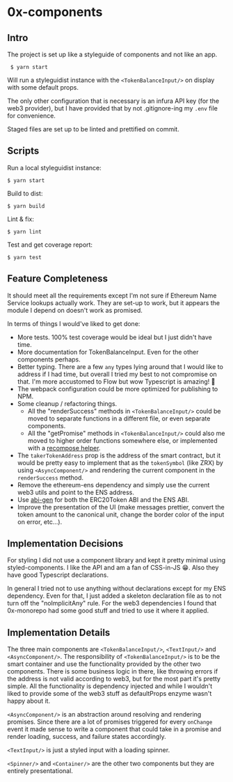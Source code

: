 # 0x-components

## Intro
The project is set up like a styleguide of components and not like an app. 

```
 $ yarn start 
 ``` 
Will run a styleguidist instance with the `<TokenBalanceInput/>` on display with some default props. 

The only other configuration that is necessary is an infura API key (for the web3 provider), but I have provided that by not .gitignore-ing my `.env` file for convenience. 

Staged files are set up to be linted and prettified on commit.

## Scripts
Run a local styleguidist instance:
```
$ yarn start
```
Build to dist:
```
$ yarn build
```
Lint & fix:
```
$ yarn lint
```
Test and get coverage report:
```
$ yarn test
```

## Feature Completeness
It should meet all the requirements except I'm not sure if Ethereum Name Service lookups actually work. They are set-up to work, but it appears the module I depend on doesn't work as promised.

In terms of things I would've liked to get done:
- More tests. 100% test coverage would be ideal but I just didn't have time.
- More documentation for TokenBalanceInput. Even for the other components perhaps.
- Better typing. There are a few `any` types lying around that I would like to address if I had time, but overall I tried my best to not compromise on that. I'm more accustomed to Flow but wow Typescript is amazing! 💫
- The webpack configuration could be more optimized for publishing to NPM.
- Some cleanup / refactoring things. 
  - All the "renderSuccess" methods in `<TokenBalanceInput/>` could be moved to separate functions in a different file, or even separate components.
  - All the "getPromise" methods in `<TokenBalanceInput/>` could also me moved to higher order functions somewhere else, or implemented with a [recompose helper](https://github.com/acdlite/recompose/blob/master/docs/API.md#withhandlers).
- The `takerTokenAddress` prop is the address of the smart contract, but it would be pretty easy to implement that as the `tokenSymbol` (like ZRX) by using `<AsyncComponent/>` and rendering the current component in the `renderSuccess` method.
- Remove the ethereum-ens dependency and simply use the current web3 utils and point to the ENS address.
- Use [abi-gen](https://github.com/0xProject/0x-monorepo/tree/development/packages/abi-gen) for both the ERC20Token ABI and the ENS ABI.
- Improve the presentation of the UI (make messages prettier, convert the token amount to the canonical unit, change the border color of the input on error, etc...).

## Implementation Decisions
For styling I did not use a component library and kept it pretty minimal using styled-components. I like the API and am a fan of CSS-in-JS 😁. Also they have good Typescript declarations. 

In general I tried not to use anything without declarations except for my ENS dependency. Even for that, I just added a skeleton declaration file as to not turn off the "noImplicitAny" rule. For the web3 dependencies I found that 0x-monorepo had some good stuff and tried to use it where it applied.

## Implementation Details
The three main components are `<TokenBalanceInput/>`, `<TextInput/>` and `<AsyncComponent/>`. 
The responsibility of `<TokenBalanceInput/>` is to be the smart container and use the functionality provided by the other two components. There is some business logic in there, like throwing errors if the address is not valid according to web3, but for the most part it's pretty simple. All the functionality is dependency injected and while I wouldn't liked to provide some of the web3 stuff as defaultProps enzyme wasn't happy about it.

`<AsyncComponent/>` is an abstraction around resolving and rendering promises. Since there are a lot of promises triggered for every `onChange` event it made sense to write a component that could take in a promise and render loading, success, and failure states accordingly.

`<TextInput/>` is just a styled input with a loading spinner.

`<Spinner/>` and `<Container/>` are the other two components but they are entirely presentational. 
